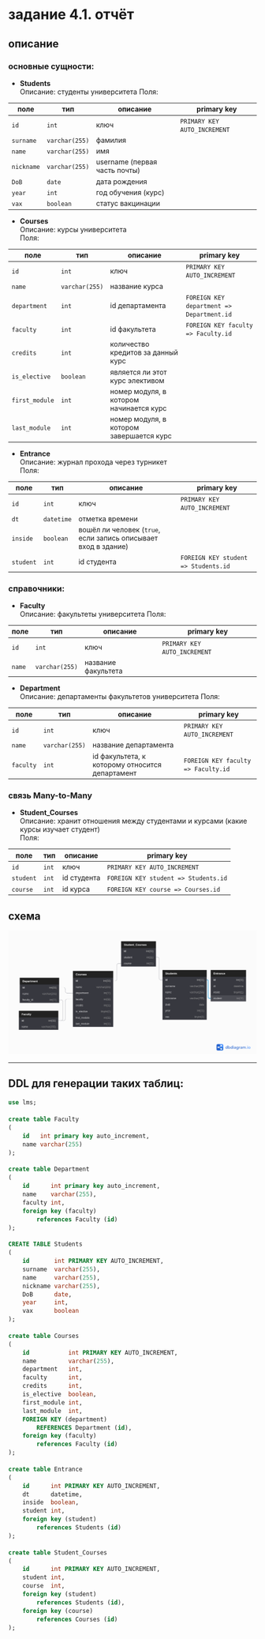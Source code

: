 # задание 4.1. отчёт

## описание
### основные сущности:
- **Students**  
Описание: студенты университета
Поля:  

| поле | тип | описание | primary key |
| ------ | ------ | ------ | ------ |
| `id` | `int` | ключ | `PRIMARY KEY AUTO_INCREMENT` |
| `surname` | `varchar(255)` | фамилия |  |
| `name` | `varchar(255)` | имя |  |
| `nickname` | `varchar(255)` | username (первая часть почты) |  |
| `DoB` | `date` | дата рождения |  |
| `year` | `int` | год обучения (курс) |  |
| `vax` | `boolean` | статус вакцинации |  |

- **Courses**  
Описание: курсы университета  
Поля:  

| поле | тип | описание | primary key |
| ------ | ------ | ------ | ------ |
| `id` | `int` | ключ | `PRIMARY KEY AUTO_INCREMENT` |
| `name` | `varchar(255)` | название курса |  |
| `department` | `int` | id департамента | `FOREIGN KEY department => Department.id` |
| `faculty` | `int` | id факультета | `FOREIGN KEY faculty => Faculty.id` |
| `credits` | `int` | количество кредитов за данный курс |  |
| `is_elective` | `boolean` | является ли этот курс элективом |  |
| `first_module` | `int` | номер модуля, в котором начинается курс |  |
| `last_module` | `int` | номер модуля, в котором завершается курс |  |

- **Entrance**  
Описание: журнал прохода через турникет  
Поля:  

| поле | тип | описание | primary key |
| ------ | ------ | ------ | ------ |
| `id` | `int` | ключ | `PRIMARY KEY AUTO_INCREMENT` |
| `dt` | `datetime` | отметка времени |  |
| `inside` | `boolean` | вошёл ли человек (`true`, если запись описывает вход в здание) |  |
| `student` | `int` | id студента | `FOREIGN KEY student => Students.id` |

### справочники:
- **Faculty**  
Описание: факультеты университета
Поля:  

| поле | тип | описание | primary key |
| ------ | ------ | ------ | ------ |
| `id` | `int` | ключ | `PRIMARY KEY AUTO_INCREMENT` |
| `name` | `varchar(255)` | название факультета |  |

- **Department**  
Описание: департаменты факультетов университета
Поля:  

| поле | тип | описание | primary key |
| ------ | ------ | ------ | ------ |
| `id` | `int` | ключ | `PRIMARY KEY AUTO_INCREMENT` |
| `name` | `varchar(255)` | название департамента |  |
| `faculty` | `int` | id факультета, к которому относится департамент | `FOREIGN KEY faculty => Faculty.id` |

### связь Many-to-Many
- **Student_Courses**   
Описание: хранит отношения между студентами и курсами (какие курсы изучает студент)  
Поля:  

| поле | тип | описание | primary key |
| ------ | ------ | ------ | ------ |
| `id` | `int` | ключ | `PRIMARY KEY AUTO_INCREMENT` |
| `student` | `int` | id студента | `FOREIGN KEY student => Students.id` |
| `course` | `int` | id курса | `FOREIGN KEY course => Courses.id` |


## схема
![image](./ps1.png)


---  
## DDL для генерации таких таблиц:
```sql
use lms;

create table Faculty
(
    id   int primary key auto_increment,
    name varchar(255)
);

create table Department
(
    id      int primary key auto_increment,
    name    varchar(255),
    faculty int,
    foreign key (faculty)
        references Faculty (id)
);

CREATE TABLE Students
(
    id       int PRIMARY KEY AUTO_INCREMENT,
    surname  varchar(255),
    name     varchar(255),
    nickname varchar(255),
    DoB      date,
    year     int,
    vax      boolean
);

create table Courses
(
    id           int PRIMARY KEY AUTO_INCREMENT,
    name         varchar(255),
    department   int,
    faculty      int,
    credits      int,
    is_elective  boolean,
    first_module int,
    last_module  int,
    FOREIGN KEY (department)
        REFERENCES Department (id),
    foreign key (faculty)
        references Faculty (id)
);

create table Entrance
(
    id      int PRIMARY KEY AUTO_INCREMENT,
    dt      datetime,
    inside  boolean,
    student int,
    foreign key (student)
        references Students (id)
);

create table Student_Courses
(
    id      int PRIMARY KEY AUTO_INCREMENT,
    student int,
    course  int,
    foreign key (student)
        references Students (id),
    foreign key (course)
        references Courses (id)
);
```